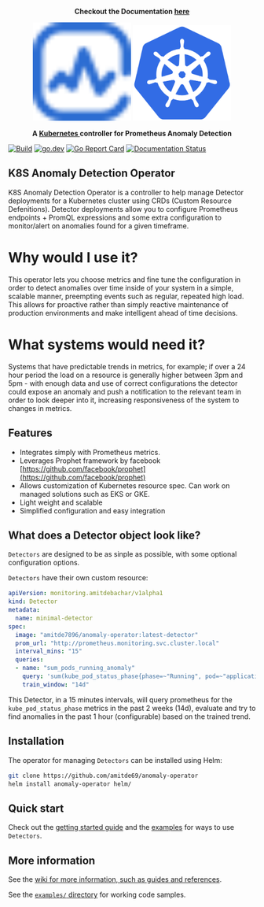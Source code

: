 <p align="center">
    <strong>
        Checkout the Documentation
        <a href="https://amitde69.github.io/anomaly-operator/">here </a>
    </strong>
</p>

<p align="center">
    <img src="docs/assets/images/anomaly-detection.svg" alt="Anomaly logo" width="200" />
    <img src="docs/assets/images/kubernetes_icon.svg" alt="Kubernetes logo" width="200" />
</p>
<p align="center">
    <strong>
        A
        <a href="https://kubernetes.io/">Kubernetes </a>
        controller for Prometheus Anomaly Detection
    </strong>
</p>

[![Build](https://github.com/jthomperoo/predictive-horizontal-pod-autoscaler/workflows/main/badge.svg)](https://github.com/jthomperoo/predictive-horizontal-pod-autoscaler/actions)
[![go.dev](https://img.shields.io/badge/go.dev-reference-007d9c?logo=go&logoColor=white&style=flat)](https://pkg.go.dev/github.com/jthomperoo/predictive-horizontal-pod-autoscaler)
[![Go Report Card](https://goreportcard.com/badge/github.com/jthomperoo/predictive-horizontal-pod-autoscaler)](https://goreportcard.com/report/github.com/jthomperoo/predictive-horizontal-pod-autoscaler)
[![Documentation Status](https://readthedocs.org/projects/predictive-horizontal-pod-autoscaler/badge/?version=latest)](https://predictive-horizontal-pod-autoscaler.readthedocs.io/en/latest)

## K8S Anomaly Detection Operator

K8S Anomaly Detection Operator is a controller to help manage Detector deployments for a Kubernetes cluster using CRDs (Custom Resource Defenitions).
Detector deployments allow you to configure Prometheus endpoints + PromQL expressions and some extra configuration to monitor/alert on anomalies found for a given timeframe.

# Why would I use it?

This operator lets you choose metrics and fine tune the configuration in order to detect anomalies over time inside of your system in a simple, scalable manner,
preempting events such as regular, repeated high load. This allows for proactive rather than simply reactive maintenance
of production environments and make intelligent ahead of time decisions.

# What systems would need it?

Systems that have predictable trends in metrics, for example; if over a 24 hour period the load on a resource is
generally higher between 3pm and 5pm - with enough data and use of correct configurations the detector could
expose an anomaly and push a notification to the relevant team in order to look deeper into it, increasing responsiveness of the system to changes in metrics.

## Features

* Integrates simply with Prometheus metrics.
* Leverages Prophet framework by facebook [https://github.com/facebook/prophet](https://github.com/facebook/prophet)
* Allows customization of Kubernetes resource spec. Can work on managed solutions such as EKS or GKE.
* Light weight and scalable
* Simplified configuration and easy integration

## What does a Detector object look like?

`Detectors` are designed to be as sinple as possible, with some optional
configuration options.

`Detectors` have their own custom resource:

```yaml
apiVersion: monitoring.amitdebachar/v1alpha1
kind: Detector
metadata:
  name: minimal-detector
spec:
  image: "amitde7896/anomaly-operator:latest-detector"
  prom_url: "http://prometheus.monitoring.svc.cluster.local"
  interval_mins: "15"
  queries: 
  - name: "sum_pods_running_anomaly"
    query: 'sum(kube_pod_status_phase{phase=~"Running", pod=~"application-pod-.*"}) > 1'
    train_window: "14d"

```

This Detector, in a 15 minutes intervals, will query prometheus for the `kube_pod_status_phase` metrics in the past 2 weeks (14d), evaluate and try to find anomalies in the past 1 hour (configurable) based on the trained trend.

## Installation

The operator for managing `Detectors` can be installed using Helm:

```bash
git clone https://github.com/amitde69/anomaly-operator
helm install anomaly-operator helm/
```

## Quick start

Check out the [getting started
guide](https://amitde69.github.io/anomaly-operator/getting_started/configurations/) and the
[examples](./examples/) for ways to use `Detectors`.

## More information

See the [wiki for more information, such as guides and
references](https://amitde69.github.io/anomaly-operator/).

See the [`examples/` directory](./examples) for working code samples.